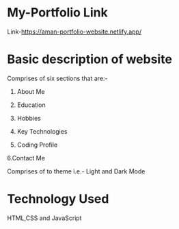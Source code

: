 # My-Portfolio Link

Link-https://aman-portfolio-website.netlify.app/

# Basic description of website

Comprises of six sections that are:-

1. About Me

2. Education

3. Hobbies

4. Key Technologies

5. Coding Profile

6.Contact Me

Comprises of to theme i.e.- Light and Dark Mode

# Technology Used

HTML,CSS and JavaScript
